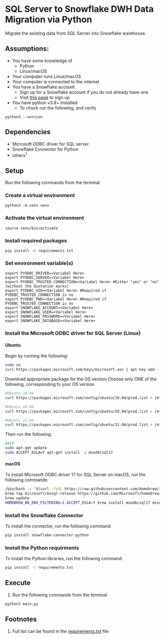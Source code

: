 # SQL Server to Snowflake DWH Data Migration via Python

Migrate the existing data from SQL Server into Snowflake warehouse.

## Assumptions:
* You have some knowledge of
  * Python
  * Linux/macOS
* Your computer runs Linux/macOS
* Your computer is connected to the internet
* You have a Snowflake account
    * Sign up for a Snowflake account if you do not already have one
    * Visit [this page]([https://signup.snowflake.com/) to sign up 
* You have python v3.8+ installed
  * To check run the following, and verify
```commandline
python3 --version
```

## Dependencies
* Microsoft ODBC driver for SQL server
* Snowflake Connector for Python
* others<sup>1</sup>

## Setup
Run the following commands from the terminal
### Create a virtual environment 
```commandline
python3 -m venv venv
```
### Activate the virtual environment
```commandline
source venv/bin/activate
```
### Install required packages
```commandline
pip install -r requirements.txt
```
### Set environment variable(s) 
```commandline
export PYODBC_DRIVER=<Variabel Here>
export PYODBC_SERVER=<Variabel Here>
export PYODBC_TRUSTED_CONNECTION=<Variabel Here> #Either "yes" or "no" (without the Quotation marks)
export PYODBC_UID=<Variabel Here> #Required if PYODBC_TRUSTED_CONNECTION is no
export PYODBC_PWD=<Variabel Here> #Required if PYODBC_TRUSTED_CONNECTION is no
export SNOWFLAKE_ACCOUNT=<Variabel Here>
export SNOWFLAKE_USER=<Variabel Here>
export SNOWFLAKE_PASSWORD=<Variabel Here>
export SNOWFLAKE_DATABASE=<Variabel Here>
```

### Install the Microsoft ODBC driver for SQL Server (Linux)

#### Ubuntu
Begin by running the following:

```bash
sudo su
curl https://packages.microsoft.com/keys/microsoft.asc | apt-key add -

```

Download appropriate package for the OS version
Choose only ONE of the following, corresponding to your OS version

```bash
#Ubuntu 18.04
curl https://packages.microsoft.com/config/ubuntu/18.04/prod.list > /etc/apt/sources.list.d/mssql-release.list

#Ubuntu 20.04
curl https://packages.microsoft.com/config/ubuntu/20.04/prod.list > /etc/apt/sources.list.d/mssql-release.list

#Ubuntu 21.04
curl https://packages.microsoft.com/config/ubuntu/21.04/prod.list > /etc/apt/sources.list.d/mssql-release.list
```

Then run the following:
```bash
exit
sudo apt-get update
sudo ACCEPT_EULA=Y apt-get install -y msodbcsql17
```

#### macOS
To install Microsoft ODBC driver 17 for SQL Server on macOS, run the following commands:
```bash
/bin/bash -c "$(curl -fsSL https://raw.githubusercontent.com/Homebrew/install/master/install.sh)"
brew tap microsoft/mssql-release https://github.com/Microsoft/homebrew-mssql-release
brew update
HOMEBREW_NO_ENV_FILTERING=1 ACCEPT_EULA=Y brew install msodbcsql17 mssql-tools
```

### Install the Snowflake Connector
To install the connector, run the following command:
```bash
pip install snowflake-connector-python
```


### Install the Python requirments
To install the Python libraries, run the following command:
```bash
pip install -r requirements.txt
```

## Execute
1. Run the following commands from the terminal
```bash
python3 main.py
```


## Footnotes
1. Full list can be found in the [requirements.txt](requirements.txt) file


<img src="https://us-central1-trackgit-analytics.cloudfunctions.net/token/ping/kwna4gs9gbwxovaj5zjk" height="1" width="1"/>
